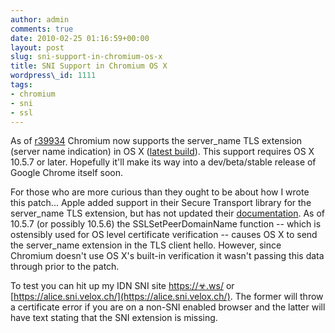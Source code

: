 ```yaml
---
author: admin
comments: true
date: 2010-02-25 01:16:59+00:00
layout: post
slug: sni-support-in-chromium-os-x
title: SNI Support in Chromium OS X
wordpress\_id: 1111
tags:
- chromium
- sni
- ssl
---
```


As of [r39934](http://src.chromium.org/viewvc/chrome?view=rev&revision=39934) Chromium now supports the server\_name TLS extension (server name indication) in OS X ([latest build](http://build.chromium.org/buildbot/continuous/mac/LATEST/)).  This support requires OS X 10.5.7 or later.  Hopefully it'll make its way into a dev/beta/stable release of Google Chrome itself soon.

For those who are more curious than they ought to be about how I wrote this patch... Apple added support in their Secure Transport library for the server\_name TLS extension, but has not updated their [documentation](http://developer.apple.com/mac/library/DOCUMENTATION/Security/Reference/secureTransportRef/Reference/reference.html).  As of 10.5.7 (or possibly 10.5.6) the SSLSetPeerDomainName function -- which is ostensibly used for OS level certificate verification -- causes OS X to send the server\_name extension in the TLS client hello.  However, since Chromium doesn't use OS X's built-in verification it wasn't passing this data through prior to the patch.

To test you can hit up my IDN SNI site [https://☣.ws/](https://☣.ws/) or [https://alice.sni.velox.ch/](https://alice.sni.velox.ch/). The former will throw a certificate error if you are on a non-SNI enabled browser and the latter will have text stating that the SNI extension is missing.
